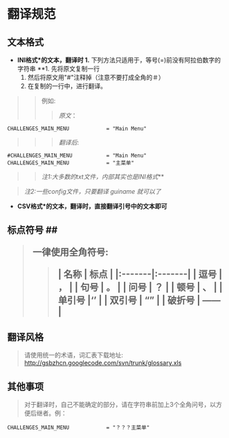 # 翻译规范 #
## 文本格式 ##

  * **INI格式\*的文本，翻译时
    1.** 下列方法只适用于，等号(=)前没有阿拉伯数字的字符串 **1. 先将原文复制一行
    1. 然后将原文用"#"注释掉（注意不要打成全角的＃）
    1. 在复制的一行中，进行翻译。
> > 例如:
> > > _原文_：
```
CHALLENGES_MAIN_MENU			= "Main Menu"
```
> > > _翻译后_:
```
#CHALLENGES_MAIN_MENU			= "Main Menu"
CHALLENGES_MAIN_MENU			= "主菜单"
```

> > _注1:大多数的txt文件，内部其实也是INI格式_**<br>
<blockquote><i>注2:一些config文件，只要翻译 guiname 就可以了</i></blockquote></li></ul>

<ul><li><b>CSV格式*的文本，翻译时，直接翻译引号中的文本即可</li></ul></b>

<h2>标点符号 ##


> 一律使用全角符号:
> > | **名称** | **标点** |
|:-------|:-------|
> > | 逗号     | ，      |
> > | 句号     | 。      |
> > | 问号     | ？      |
> > | 顿号     | 、      |
> > | 单引号    |‘’      |
> > | 双引号    | “”     |
> > | 破折号    | ——     |

## 翻译风格 ##

> 请使用统一的术语，词汇表下载地址: http://gsbzhcn.googlecode.com/svn/trunk/glossary.xls

## 其他事项 ##
> 对于翻译时，自己不能确定的部分，请在字符串前加上3个全角问号，以方便后继者。例：
```
CHALLENGES_MAIN_MENU			= "？？？主菜单"
```